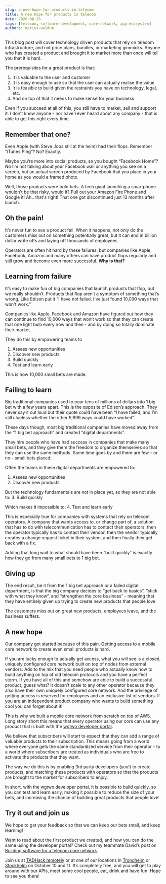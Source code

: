 ```yaml
---
slug: a-new-hope-for-products-in-telecom
title: A new hope for products in telecom
date: 2020-08-28
tags: [telecom, software-development, core-network, app-ecosystem]
authors: marius-waldum
---
```


This blog post will cover technology driven products that rely on telecom infrastructure, and not price plans, bundles, or marketing gimmicks. Anyone who has created a product and brought it to market more than once will tell you that it is hard.

<!--truncate-->

The prerequisites for a great product is that:
1. It is valuable to the user and customer
2. It is easy enough to use so that the user can actually realise the value
3. It is feasible to build given the restraints you have on technology, legal, etc.
4. And on top of that it needs to make sense for your business

Even if you succeed at all of this, you still have to market, sell and support it. I don’t know anyone - nor have I ever heard about any company - that is able to get this right every time.

## Remember that one?
Even Apple (with Steve Jobs still at the helm) had their flops. Remember “iTunes Ping”? No? Exactly.

Maybe you’re more into social products, so you bought “Facebook Home”? No I’m not talking about your Facebook wall or anything you see on a screen, but an actual screen produced by Facebook that you place in your home as you would a framed photo.

Well, those products were bold bets. A tech giant launching a smartphone wouldn’t be that risky, would it? Pull out your Amazon Fire Phone and Google it! Ah.. that's right! That one got discontinued just 13 months after launch.

## Oh the pain!
It’s never fun to see a product fail. When it happens, not only do the customers miss out on something potentially great, but it can end in billion dollar write offs and laying off thousands of employees.

Operators are often hit hard by these failures, but companies like Apple, Facebook, Amazon and many others can have product flops regularly and still grow and become even more successful. **Why is that?**


## Learning from failure
It’s easy to make fun of big companies that launch products that flop, but we really shouldn’t. Products that flop aren’t a symptom of something that’s wrong. Like Edison put it “I have not failed. I've just found 10,000 ways that won't work.”

Companies like Apple, Facebook and Amazon have figured out how they can continue to find 10,000 ways that won’t work so that they can create that one light bulb every now and then - and by doing so totally dominate their market.

They do this by empowering teams to
1. Assess new opportunities
2. Discover new products
3. Build quickly
4. Test and learn early

This is how 10,000 small bets are made.

## Failing to learn
Big traditional companies used to pour tens of millions of dollars into 1 big bet with a few years apart. This is the opposite of Edison’s approach. They never say it out loud but their quote could have been “I have failed, and I’m still clueless whether the other 9,999 ways could have worked”.

These days though, most big traditional companies have moved away from the “1 big bet approach” and created “digital departments”.

They hire people who have had success in companies that make many small bets, and they give them the freedom to organize themselves so that they can use the same methods. Some time goes by and there are few - or no - small bets placed.

Often the teams in these digital departments are empowered to:
1. Assess new opportunities
2. Discover new products

But the technology fundamentals are not in place yet, so they are not able to:
3. Build quickly

Which makes it impossible to:
4. Test and learn early

This is especially true for companies with systems that rely on telecom operators. A company that wants access to, or change part of, a solution that has to do with telecommunication has to contact their operators, then the operator typically has to contact their vendor, then the vendor typically creates a change request ticket in their system, and then finally they get back with a fix.

Adding that long wait to what should have been “built quickly” is exactly how they go from many small bets to 1 big bet.

## Giving up
The end result, be it from the 1 big bet approach or a failed digital department, is that the big company decides to “get back to basics”, “stick with what they know”, and “strengthen the core business” - meaning that they have entirely given up trying to create new products that people love.

The customers miss out on great new products, employees leave, and the business suffers.

## A new hope
Our company got started because of this pain. Getting access to a mobile core network to create even small products is hard.

If you are lucky enough to actually get access, what you will see is a closed, uniquely configured core network built on top of nodes from external vendors. Add to the mix that you need people who actually know how to build anything on top of old telecom protocols and you have a perfect storm. If you have all of this and somehow are able to build a successful product, guess what? It doesn’t scale to any other operator because they also have their own uniquely configured core network. And the privilege of getting access is reserved for employees and an exclusive list of vendors. If you are an independent product company who wants to build something cool you can forget about it!

This is why we built a mobile core network from scratch on top of AWS. Long story short this means that every operator using our core can use any product that is built with the [wgtwo developer portal](https://developer.wgtwo.com/).

We believe that subscribers will start to expect that they can add a range of valuable products to their subscription. This means going from a world where everyone gets the same standardized service from their operator - to a world where subscribers are treated as individuals who are free to activate the products that they want.

The way we do this is by enabling 3rd party developers (you!) to create products, and matching these products with operators so that the products are brought to the market for subscribers to enjoy.

In short, with the wgtwo developer portal, it is possible to build quickly, so you can test and learn early, making it possible to reduce the size of your bets, and increasing the chance of building great products that people love!

## Try it out and join us
We hope to get your feedback so that we can keep our bets small, and keep learning!

Want to read about the first product we created, and how you can do the same using the developer portal? Check out my teammate David’s post on [Building software for a telecom core network](https://wgtwo.com/blog/building-software-for-a-telecom-core-network).

Join us at [TADHack remotely](https://tadhack.com/2020/global/tadhack-trondheim-norway/) or at one of our locations in [Trondheim](https://tadhack.com/2020/global/tadhack-trondheim-norway/) or [Stockholm](https://tadhack.com/2020/global/tadhack-stockholm-sweden/) on October 10 and 11. It’s completely free, and you will get to play around with our APIs, meet some cool people, eat, drink and have fun. Hope to see you there!
